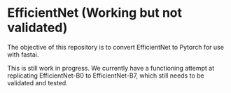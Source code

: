 # EfficientNet (Working but not validated)
The objective of this repository is to convert EfficientNet to Pytorch for use with fastai.

This is still work in progress. We currently have a functioning attempt at replicating EfficientNet-B0 to EfficientNet-B7, which still needs to be validated and tested.
